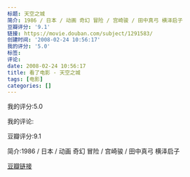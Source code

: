```yaml
---
标题: 天空之城
简介: 1986 / 日本 / 动画 奇幻 冒险 / 宫崎骏 / 田中真弓 横泽启子
豆瓣评分: '9.1'
链接: https://movie.douban.com/subject/1291583/
创建时间: '2008-02-24 10:56:17'
我的评分: '5.0'
标签:
评论:
date: 2008-02-24 10:56:17
title: 看了电影 - 天空之城
tags: [电影]
categories: []
---
```


我的评分:5.0

我的评论:

豆瓣评分:9.1

简介:1986 / 日本 / 动画 奇幻 冒险 / 宫崎骏 / 田中真弓 横泽启子

[豆瓣链接](https://movie.douban.com/subject/1291583/)

